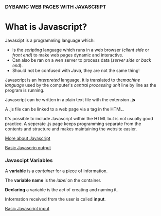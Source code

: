 ### DYBAMIC WEB PAGES WITH JAVASCRIPT

# What is Javascript?

Javascipt is a programming language which:

+ Is the *scripting* language which runs in a web browser (*client side* or *front end*) to make web pages dynamic and interactive.
+ Can also be ran on a wen server to process data (*server side* or *back end*).
+ Should not be confused with *Java*, they are not the same thing!

Javascript is an *interpreted* language, it is translated to the*machine language* used by the computer's *central processing unit* 
line by line as the program is running.

Javascript can be written in a plain text file with the extension **.js**  

A .js file can be linked to a web page via a <link> tag in the HTML.  

It's possible to include Javascript within the HTML but is not usually good practice. 
A seperate .js page keeps programming separate from the contents and structure and makes maintaining the website easier.


[More about Javascript](https://developer.mozilla.org/en-US/docs/Web/JavaScript)



[Basic Javascrip output](https://code-maven.com/introduction-to-javascript)


### Javascipt Variables

A **variable** is a *container* for a piece of information.  

The **variable name** is the *label* on the container.

**Declaring** a variable is the act of creating and naming it.

Information received from the user is called **input**.

[Basic Javascript input](https://code-maven.com/introduction-to-javascript)


